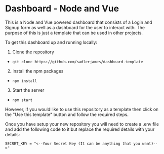 # Dashboard - Node and Vue
This is a Node and Vue powered dashboard that consists of a Login and Signup form as well as a dashboard for the user to interact with.
The purpose of this is just a template that can be used in other projects.

To get this dashboard up and running locally:
1. Clone the repository 
- `git clone https://github.com/sadlerjames/dashboard-template`
2. Install the npm packages
- `npm install`
3. Start the server
- `npm start`

However, if you would like to use this repository as a template then click on the "Use this template" button and follow the required steps.

Once you have setup your new repository you will need to create a .env file and add the following code to it but replace the required details with your details:

```
SECRET_KEY = "<--Your Secret Key (It can be anything that you want)-->"
```
